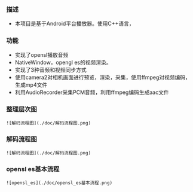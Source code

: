 ### 描述
- 本项目是基于Android平台播放器。使用C++语言，

### 功能
- 实现了opensl播放音频
- NativeWindow，opengl es的视频渲染。
- 实现了3种音频和视频同步方式
- 使用camera2对相机画面进行预览，渲染，采集，使用ffmpeg对视频编码，生成mp4文件
- 利用AudioRecorder采集PCM音频，利用ffmpeg编码生成aac文件


### 整理层次图

    ![解码流程图](./doc/解码流程图.png)


### 解码流程图

    ![解码流程图](./doc/解码流程图.png)


### opensl es基本流程

    ![opensl_es](./doc/opensl_es基本流程.png)